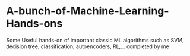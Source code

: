 # A-bunch-of-Machine-Learning-Hands-ons
Some Useful hands-on of important classic ML algorithms such as SVM, decision tree, classification, autoencoders, RL,... completed by me   
